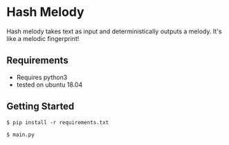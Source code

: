 # Hash Melody
Hash melody takes text as input and deterministically outputs a melody. It's like a melodic fingerprint!

## Requirements
- Requires python3
- tested on ubuntu 18.04

## Getting Started
```Shell
$ pip install -r requirements.txt

$ main.py
```